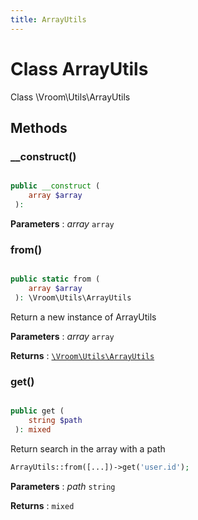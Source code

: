 ```yaml
---
title: ArrayUtils
---
```


# Class ArrayUtils

Class \Vroom\Utils\ArrayUtils

## Methods

### __construct()

```php

public __construct ( 
    array $array
 ): 
```

**Parameters**
: _array_ <code>array</code>

### from()

```php

public static from ( 
    array $array
 ): \Vroom\Utils\ArrayUtils
```

Return a new instance of ArrayUtils

**Parameters**
: _array_ <code>array</code>

**Returns**
: <code>[\Vroom\Utils\ArrayUtils](./ArrayUtils.md)</code>

### get()

```php

public get ( 
    string $path
 ): mixed
```

Return search in the array with a path

```php
ArrayUtils::from([...])->get('user.id');
```

**Parameters**
: _path_ <code>string</code>

**Returns**
: <code>mixed</code> 




